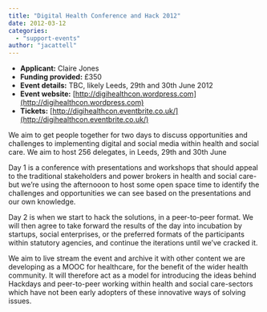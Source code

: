 ```yaml
---
title: "Digital Health Conference and Hack 2012"
date: 2012-03-12
categories: 
  - "support-events"
author: "jacattell"
---
```


- **Applicant:** Claire Jones
- **Funding provided:** £350
- **Event details:** TBC, likely Leeds, 29th and 30th June 2012
- **Event website:** [http://digihealthcon.wordpress.com](http://digihealthcon.wordpress.com)
- **Tickets:** [http://digihealthcon.eventbrite.co.uk/](http://digihealthcon.eventbrite.co.uk/)

We aim to get people together for two days to discuss opportunities and challenges to implementing digital and social media within health and social care. We aim to host 256 delegates, in Leeds, 29th and 30th June

Day 1 is a conference with presentations and workshops that should appeal to the traditional stakeholders and power brokers in health and social care- but we’re using the afternooon to host some open space time to identify the challenges and opportunities we can see based on the presentations and our own knowledge.

Day 2 is when we start to hack the solutions, in a peer-to-peer format. We will then agree to take forward the results of the day into incubation by startups, social enterprises, or the preferred formats of the participants within statutory agencies, and continue the iterations until we’ve cracked it.

We aim to live stream the event and archive it with other content we are developing as a MOOC for healthcare, for the benefit of the wider health community. It will therefore act as a model for introducing the ideas behind Hackdays and peer-to-peer working within health and social care-sectors which have not been early adopters of these innovative ways of solving issues.
